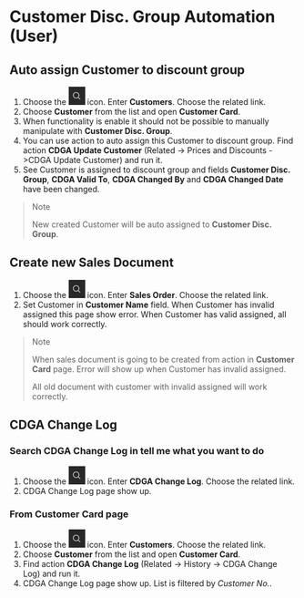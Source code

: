 # Customer Disc. Group Automation (User)

## Auto assign Customer to discount group

1. Choose the ![Tell me what you want to do](media/TellMe.png) icon. Enter **Customers**. Choose the related link.
2. Choose **Customer** from the list and open **Customer Card**.
3. When functionality is enable it should not be possible to manually manipulate with **Customer Disc. Group**.
4. You can use action to auto assign this Customer to discount group. Find action **CDGA Update Customer** (Related -> Prices and Discounts ->CDGA Update Customer) and run it.
5. See Customer is assigned to discount group and fields **Customer Disc. Group**, **CDGA Valid To**, **CDGA Changed By** and **CDGA Changed Date** have been changed.

> Note
>
> New created Customer will be auto assigned to **Customer Disc. Group**.

## Create new Sales Document

1. Choose the ![Tell me what you want to do](media/TellMe.png) icon. Enter **Sales Order**. Choose the related link.
2. Set Customer in **Customer Name** field. When Customer has invalid assigned this page show error. When Customer has valid assigned, all should work correctly.

> Note
>
> When sales document is going to be created from action in **Customer Card** page. Error will show up when Customer has invalid assigned.
>
> All old document with customer with invalid assigned will work correctly.

## CDGA Change Log

### Search CDGA Change Log in tell me what you want to do

1. Choose the ![Tell me what you want to do](media/TellMe.png) icon. Enter **CDGA Change Log**. Choose the related link.
2. CDGA Change Log page show up.

### From Customer Card page

1. Choose the ![Tell me what you want to do](media/TellMe.png) icon. Enter **Customers**. Choose the related link.
2. Choose **Customer** from the list and open **Customer Card**.
3. Find action **CDGA Change Log** (Related -> History -> CDGA Change Log) and run it.
4. CDGA Change Log page show up. List is filtered by *Customer No.*.
